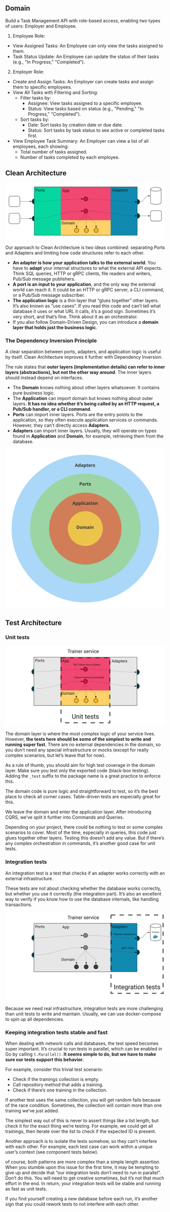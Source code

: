 ## Domain

Build a Task Management API with role-based access, enabling two types of users: Employer and Employee.

1. Employee Role:

- View Assigned Tasks: An Employee can only view the tasks assigned to them.
- Task Status Update: An Employee can update the status of their tasks (e.g., "In Progress," "Completed").

2. Employer Role:

- Create and Assign Tasks: An Employer can create tasks and assign them to specific employees.
- View All Tasks with Filtering and Sorting:
  - Filter tasks by:
    - Assignee: View tasks assigned to a specific employee.
    - Status: View tasks based on status (e.g., "Pending," "In Progress," "Completed").
  - Sort tasks by:
    - Date: Sort tasks by creation date or due date.
    - Status: Sort tasks by task status to see active or completed tasks first.
- View Employee Task Summary: An Employer can view a list of all employees, each showing:
  - Total number of tasks assigned.
  - Number of tasks completed by each employee.

## Clean Architecture

![alt text](images/image2.png)

Our approach to Clean Architecture is two ideas combined: separating Ports and Adapters and limiting how code structures refer to each other.

- **An adapter is how your application talks to the external world**. You have to **adapt** your internal structures to what the external API expects. Think SQL queries, HTTP or gRPC clients, file readers and writers, Pub/Sub message publishers.
- **A port is an input to your application**, and the only way the external world can reach it. It could be an HTTP or gRPC server, a CLI command, or a Pub/Sub message subscriber.
- **The application logic** is a thin layer that “glues together” other layers. It’s also known as “use cases”. If you read this code and can’t tell what database it uses or what URL it calls, it’s a good sign. Sometimes it’s very short, and that’s fine. Think about it as an orchestrator.
- If you also follow Domain-Driven Design, you can introduce a **domain layer that holds just the business logic**.

### The Dependency Inversion Principle

A clear separation between ports, adapters, and application logic is useful by itself. Clean Architecture improves it further with Dependency Inversion.

The rule states that **outer layers (implementation details) can refer to inner layers (abstractions), but not the other way around**. The inner layers should instead depend on interfaces.

- The **Domain** knows nothing about other layers whatsoever. It contains pure business logic.
- The **Application** can import domain but knows nothing about outer layers. **It has no idea whether it’s being called by an HTTP request, a Pub/Sub handler, or a CLI command**.
- **Ports** can import inner layers. Ports are the entry points to the application, so they often execute application services or commands. However, they can’t directly access **Adapters**.
- **Adapters** can import inner layers. Usually, they will operate on types found in **Application** and **Domain**, for example, retrieving them from the database.

![alt text](images/image-1.png)

## Test Architecture

### Unit tests

![alt text](images/image-3.png)

The domain layer is where the most complex logic of your service lives. However, **the tests here should be some of the simplest to write and running super fast**. There are no external dependencies in the domain, so you don’t need any special infrastructure or mocks (except for really complex scenarios, but let’s leave that for now).

As a rule of thumb, you should aim for high test coverage in the domain layer. Make sure you test only the exported code (black-box testing). Adding the `_test` suffix to the package name is a great practice to enforce this.

The domain code is pure logic and straightforward to test, so it’s the best place to check all corner cases. Table-driven tests are especially great for this.

We leave the domain and enter the application layer. After introducing CQRS, we’ve split it further into Commands and Queries.

Depending on your project, there could be nothing to test or some complex scenarios to cover. Most of the time, especially in queries, this code just glues together other layers. Testing this doesn’t add any value. But if there’s any complex orchestration in commands, it’s another good case for unit tests.

### Integration tests

An integration test is a test that checks if an adapter works correctly with an external infrastructure.

These tests are not about checking whether the database works correctly, but whether you use it correctly (the integration part). It’s also an excellent way to verify if you know how to use the database internals, like handling transactions.

![alt text](images/image.png)

Because we need real infrastructure, integration tests are more challenging than unit tests to write and maintain. Usually, we can use docker-compose to spin up all dependencies.

### Keeping integration tests stable and fast

When dealing with network calls and databases, the test speed becomes super important. It’s crucial to run tests in parallel, which can be enabled in Go by calling `t.Parallel()`. **It seems simple to do, but we have to make sure our tests support this behavior.**

For example, consider this trivial test scenario:

- Check if the trainings collection is empty.
- Call repository method that adds a training.
- Check if there’s one training in the collection.

If another test uses the same collection, you will get random fails because of the race condition. Sometimes, the collection will contain more than one training we’ve just added.

The simplest way out of this is never to assert things like a list length, but check it for the exact thing we’re testing. For example, we could get all trainings, then iterate over the list to check if the expected ID is present.

Another approach is to isolate the tests somehow, so they can’t interfere with each other. For example, each test case can work within a unique user’s context (see component tests below).

of course, both patterns are more complex than a simple length assertion. When you stumble upon this issue for the first time, it may be tempting to give up and decide that “our integration tests don’t need to run in parallel”. Don’t do this. You will need to get creative sometimes, but it’s not that much effort in the end. In return, your integration tests will be stable and running as fast as unit tests.

If you find yourself creating a new database before each run, it’s another sign that you could rework tests to not interfere with each other.
